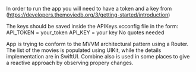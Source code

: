 In order to run the app you will need to have a token and a key from 
(https://developers.themoviedb.org/3/getting-started/introduction)

The keys should be saved inside the APIKeys.xcconfig file in the form:
API_TOKEN = your_token
API_KEY = your key
No quotes needed

App is trying to conform to the MVVM architectural pattern using a Router.
The list of the movies is populated using UIKit, while the details implementation are in SwiftUI.
Combine also is used in some places to give a reactive approach by observing propery changes.
